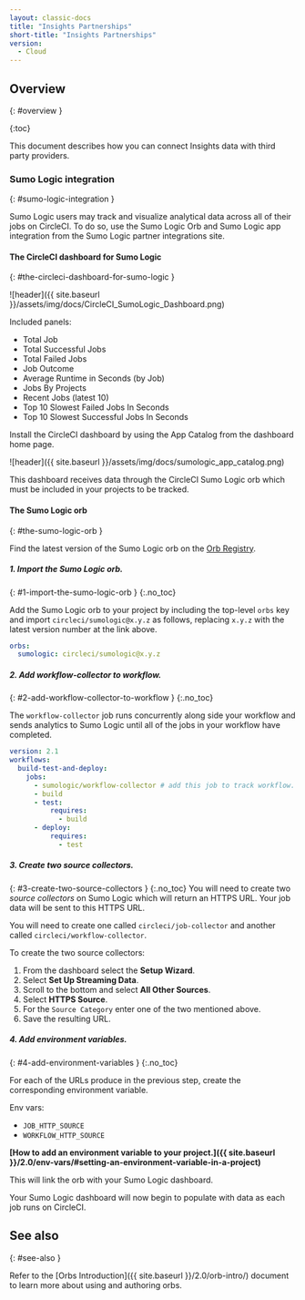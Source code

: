 ```yaml
---
layout: classic-docs
title: "Insights Partnerships"
short-title: "Insights Partnerships"
version:
  - Cloud
---
```


## Overview
{: #overview }

{:toc}

This document describes how you can connect Insights data with third party providers.

### Sumo Logic integration
{: #sumo-logic-integration }

Sumo Logic users may track and visualize analytical data across all of their jobs on CircleCI. To do so, use the Sumo Logic Orb and Sumo Logic app integration from the Sumo Logic partner integrations site.


#### The CircleCI dashboard for Sumo Logic
{: #the-circleci-dashboard-for-sumo-logic }

![header]({{ site.baseurl }}/assets/img/docs/CircleCI_SumoLogic_Dashboard.png)

Included panels:

- Total Job
- Total Successful Jobs
- Total Failed Jobs
- Job Outcome
- Average Runtime in Seconds (by Job)
- Jobs By Projects
- Recent Jobs (latest 10)
- Top 10 Slowest Failed Jobs In Seconds
- Top 10 Slowest Successful Jobs In Seconds

Install the CircleCI dashboard by using the App Catalog from the dashboard home page.

![header]({{ site.baseurl }}/assets/img/docs/sumologic_app_catalog.png)

This dashboard receives data through the CircleCI Sumo Logic orb which must be included in your projects to be tracked.

#### The Sumo Logic orb
{: #the-sumo-logic-orb }

Find the latest version of the Sumo Logic orb on the [Orb Registry](https://circleci.com/developer/orbs/orb/circleci/sumologic).

##### 1. Import the Sumo Logic orb.
{: #1-import-the-sumo-logic-orb }
{:.no_toc}

Add the Sumo Logic orb to your project by including the top-level `orbs` key and import `circleci/sumologic@x.y.z` as follows, replacing `x.y.z` with the latest version number at the link above.

```yaml
orbs:
  sumologic: circleci/sumologic@x.y.z
```

##### 2. Add _workflow-collector_ to workflow.
{: #2-add-workflow-collector-to-workflow }
{:.no_toc}

The `workflow-collector` job runs concurrently along side your workflow and sends analytics to Sumo Logic until all of the jobs in your workflow have completed.

```yaml
version: 2.1
workflows:
  build-test-and-deploy:
    jobs:
      - sumologic/workflow-collector # add this job to track workflow.
      - build
      - test:
          requires:
            - build
      - deploy:
          requires:
            - test
```

##### 3. Create two source collectors.
{: #3-create-two-source-collectors }
{:.no_toc}
You will need to create two *source collectors* on Sumo Logic which will return an HTTPS URL. Your job data will be sent to this HTTPS URL.

You will need to create one called `circleci/job-collector` and another called `circleci/workflow-collector`.

To create the two source collectors:
1. From the dashboard select the **Setup Wizard**.
2. Select **Set Up Streaming Data**.
3. Scroll to the bottom and select **All Other Sources**.
4. Select **HTTPS Source**.
5. For the `Source Category` enter one of the two mentioned above.
6. Save the resulting URL.

##### 4. Add environment variables.
{: #4-add-environment-variables }
{:.no_toc}

For each of the URLs produce in the previous step, create the corresponding environment variable.

Env vars:
- `JOB_HTTP_SOURCE`
- `WORKFLOW_HTTP_SOURCE`

**[How to add an environment variable to your project.]({{ site.baseurl }}/2.0/env-vars/#setting-an-environment-variable-in-a-project)**

This will link the orb with your Sumo Logic dashboard.

Your Sumo Logic dashboard will now begin to populate with data as each job runs on CircleCI.


## See also
{: #see-also }

Refer to the [Orbs Introduction]({{ site.baseurl }}/2.0/orb-intro/) document to learn more about using and authoring orbs.
